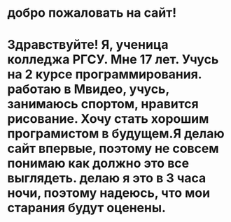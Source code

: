 # добро пожаловать на сайт!
# Здравствуйте! Я, ученица колледжа РГСУ. Мне 17 лет. Учусь на 2 курсе программирования. работаю в Мвидео, учусь, занимаюсь спортом, нравится рисование. Хочу стать хорошим програмистом в будущем.Я делаю сайт впервые, поэтому не совсем понимаю как должно это все выглядеть. делаю я это в 3 часа ночи, поэтому надеюсь, что мои старания будут оценены. 
